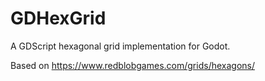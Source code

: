 # GDHexGrid

A GDScript hexagonal grid implementation for Godot.

Based on  https://www.redblobgames.com/grids/hexagons/

